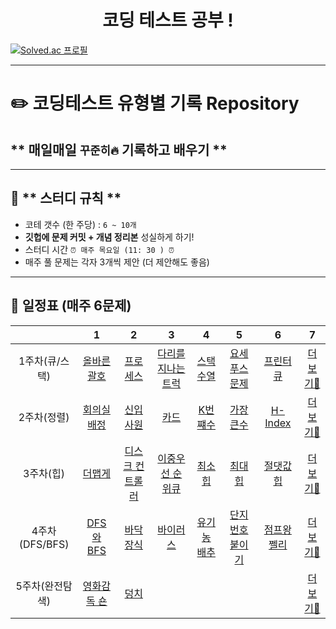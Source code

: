 <h1 align="center"> 코딩 테스트 공부 ! </h1>

[![Solved.ac
프로필](http://mazassumnida.wtf/api/generate_badge?boj=rlarhdms6828)](https://solved.ac/{handle})

---

# ✏️ **코딩테스트 유형별 기록 Repository**

## ** 매일매일 `꾸준히🔥` 기록하고 배우기 **

---

## 🌟 ** 스터디 규칙 **

- 코테 갯수 (한 주당) : `6 ~ 10개`
- **깃헙에 문제 커밋 + 개념 정리본** 성실하게 하기!
- 스터디 시간 `⏰ 매주 목요일 (11: 30 ) ⏰`
- 매주 풀 문제는 각자 3개씩 제안 (더 제안해도 좋음)

---

## **📅 일정표 (매주 6문제)**

|                 |                                       1                                        |                                         2                                          |                                           3                                           |                                     4                                      |                                      5                                       |                                     6                                      |                                                   7                                                   |
| :-------------: | :----------------------------------------------------------------------------: | :--------------------------------------------------------------------------------: | :-----------------------------------------------------------------------------------: | :------------------------------------------------------------------------: | :--------------------------------------------------------------------------: | :------------------------------------------------------------------------: | :---------------------------------------------------------------------------------------------------: |
| 1주차(큐/스택)  | [올바른 괄호](https://school.programmers.co.kr/learn/courses/30/lessons/12909) |    [프로세스](https://school.programmers.co.kr/learn/courses/30/lessons/42587)     | [다리를 지나는 트럭](https://school.programmers.co.kr/learn/courses/30/lessons/42583) |              [스택수열](https://www.acmicpc.net/problem/1874)              |            [요세푸스 문제](https://www.acmicpc.net/problem/1158)             |             [프린터 큐](https://www.acmicpc.net/problem/1966)              | [더보기👀](https://github.com/gonn-i/CO-TE-study/tree/master/%EC%8A%A4%ED%83%9D%EA%B3%BC%20%ED%81%90) |
|   2주차(정렬)   |              [회의실 배정](https://www.acmicpc.net/problem/1931)               |                  [신입사원](https://www.acmicpc.net/problem/1946)                  |                     [카드](https://www.acmicpc.net/problem/11652)                     | [K번쨰수](https://school.programmers.co.kr/learn/courses/30/lessons/42748) | [가장 큰수](https://school.programmers.co.kr/learn/courses/30/lessons/42746) | [H-Index](https://school.programmers.co.kr/learn/courses/30/lessons/42747) |           [더보기👀](https://github.com/gonn-i/CO-TE-study/tree/master/%EC%A0%95%EB%A0%AC)            |
|    3주차(힙)    |   [더맵게](https://school.programmers.co.kr/learn/courses/30/lessons/42626)    | [디스크 컨트롤러](https://school.programmers.co.kr/learn/courses/30/lessons/42627) |  [이중우선 순위큐](https://school.programmers.co.kr/learn/courses/30/lessons/42628)   |              [최소 힙](https://www.acmicpc.net/problem/1927)               |               [최대 힙](https://www.acmicpc.net/problem/11279)               |             [절댓값 힙](https://www.acmicpc.net/problem/11286)             |                [더보기👀](https://github.com/gonn-i/CO-TE-study/tree/master/%ED%9E%99)                |
| 4주차(DFS/BFS)  |               [DFS와 BFS](https://www.acmicpc.net/problem/1260)                |                  [바닥장식](https://www.acmicpc.net/problem/1388)                  |                   [바이러스](https://www.acmicpc.net/problem/2606)                    |            [유기농 배추](https://www.acmicpc.net/problem/1012)             |            [단지번호붙이기](https://www.acmicpc.net/problem/2667)            |            [점프왕 쩰리](https://www.acmicpc.net/problem/16173)            |                [더보기👀](https://github.com/gonn-i/CO-TE-study/tree/master/DFS%2CBFS)                |
| 5주차(완전탐색) |              [영화감독 숀](https://www.acmicpc.net/problem/1436)               |                    [덩치](https://www.acmicpc.net/problem/7568)                    |                                         [](/)                                         |                                   [](/)                                    |                                    [](/)                                     |                                   [](/)                                    |  [더보기👀](https://github.com/gonn-i/CO-TE-study/tree/master/%EC%99%84%EC%A0%84%ED%83%90%EC%83%89)   |
